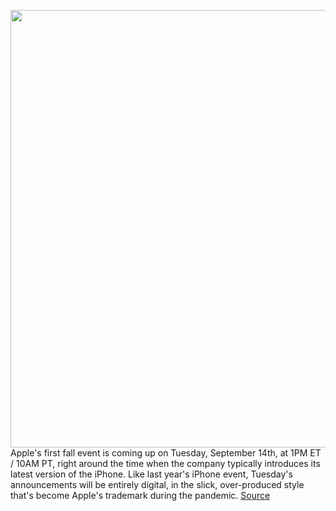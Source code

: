 <img src='https://cdn.vox-cdn.com/thumbor/Pz0vdQ0aL4DlJcarWhwZLk2RmBw=/0x0:1323x638/1200x800/filters:focal(539x248:749x458)/cdn.vox-cdn.com/uploads/chorus_image/image/69851120/Screenshot_2021_09_10_7.38.39_AM.0.png' width='700px' /><br/>
Apple's first fall event is coming up on Tuesday, September 14th, at 1PM ET / 10AM PT, right around the time when the company typically introduces its latest version of the iPhone. Like last year's iPhone event, Tuesday's announcements will be entirely digital, in the slick, over-produced style that's become Apple's trademark during the pandemic.
<a href='https://www.theverge.com/2021/9/13/22663715/apple-iphone-13-event-rumors-announcements-california-streaming'> Source <a/>